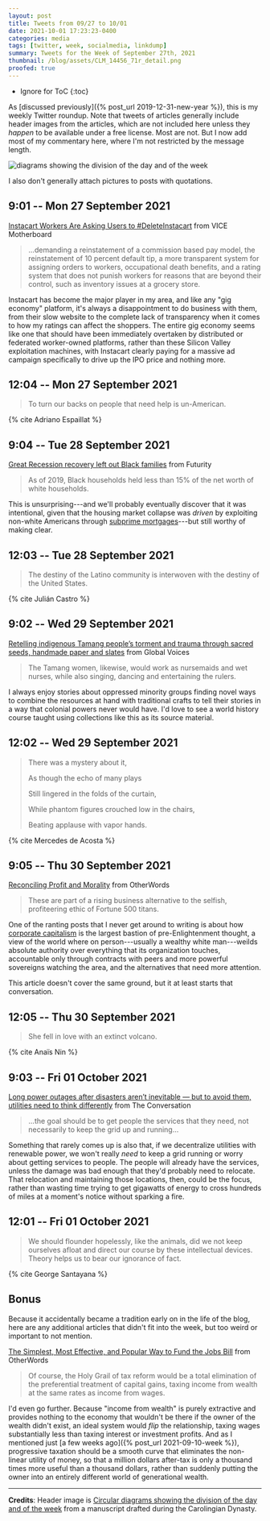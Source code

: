 ```yaml
---
layout: post
title: Tweets from 09/27 to 10/01
date: 2021-10-01 17:23:23-0400
categories: media
tags: [twitter, week, socialmedia, linkdump]
summary: Tweets for the Week of September 27th, 2021
thumbnail: /blog/assets/CLM_14456_71r_detail.png
proofed: true
---
```


* Ignore for ToC
{:toc}

As [discussed previously]({% post_url 2019-12-31-new-year %}), this is my weekly Twitter roundup.  Note that tweets of articles generally include header images from the articles, which are not included here unless they *happen* to be available under a free license.  Most are not.  But I now add most of my commentary here, where I'm not restricted by the message length.

![diagrams showing the division of the day and of the week](/blog/assets/CLM_14456_71r_detail.png "diagrams showing the division of the day and of the week")

I also don't generally attach pictures to posts with quotations.

## 9:01 -- Mon 27 September 2021

[<i class="fab fa-twitter-square"></i>](https://jcolag.github.io/twitter/1442474353036251136) [Instacart Workers Are Asking Users to #DeleteInstacart](https://www.vice.com/en/article/xgxjbj/instacart-workers-are-asking-users-to-deleteinstacart) from VICE Motherboard

 > ...demanding a reinstatement of a commission based pay model, the reinstatement of 10 percent default tip, a more transparent system for assigning orders to workers, occupational death benefits, and a rating system that does not punish workers for reasons that are beyond their control, such as inventory issues at a grocery store.

Instacart has become the major player in my area, and like any "gig economy" platform, it's always a disappointment to do business with them, from their slow website to the complete lack of transparency when it comes to how my ratings can affect the shoppers.  The entire gig economy seems like one that should have been immediately overtaken by distributed or federated worker-owned platforms, rather than these Silicon Valley exploitation machines, with Instacart clearly paying for a massive ad campaign specifically to drive up the IPO price and nothing more.

## 12:04 -- Mon 27 September 2021

[<i class="fab fa-twitter-square"></i>](https://jcolag.github.io/twitter/1442520406745763849)

 > To turn our backs on people that need help is un-American.

{% cite Adriano Espaillat %}

## 9:04 -- Tue 28 September 2021

[<i class="fab fa-twitter-square"></i>](https://jcolag.github.io/twitter/1442837496103006215) [Great Recession recovery left out Black families](https://www.futurity.org/black-families-great-recession-economy-covid-19-2628962/) from Futurity

 > As of 2019, Black households held less than 15% of the net worth of white households.

This is unsurprising---and we'll probably eventually discover that it was intentional, given that the housing market collapse was *driven* by exploiting non-white Americans through [subprime mortgages](https://en.wikipedia.org/wiki/Subprime_mortgage_crisis)---but still worthy of making clear.

## 12:03 -- Tue 28 September 2021

[<i class="fab fa-twitter-square"></i>](https://jcolag.github.io/twitter/1442882542982479878)

 > The destiny of the Latino community is interwoven with the destiny of the United States.

{% cite Julián Castro %}

## 9:02 -- Wed 29 September 2021

[<i class="fab fa-twitter-square"></i>](https://jcolag.github.io/twitter/1443199380564201478) [Retelling indigenous Tamang people’s torment and trauma through sacred seeds, handmade paper and slates](https://globalvoices.org/2021/09/21/retelling-indigenous-tamang-peoples-torment-and-trauma-through-sacred-seeds-handmade-paper-and-slates/) from Global Voices

 > The Tamang women, likewise, would work as nursemaids and wet nurses, while also singing, dancing and entertaining the rulers.

I always enjoy stories about oppressed minority groups finding novel ways to combine the resources at hand with traditional crafts to tell their stories in a way that colonial powers never would have.  I'd love to see a world history course taught using collections like this as its source material.

## 12:02 -- Wed 29 September 2021

[<i class="fab fa-twitter-square"></i>](https://jcolag.github.io/twitter/1443244679194189825)

 > There was a mystery about it,
 >
 > As though the echo of many plays
 >
 > Still lingered in the folds of the curtain,
 >
 > While phantom figures crouched low in the chairs,
 >
 > Beating applause with vapor hands.

{% cite Mercedes de Acosta %}

## 9:05 -- Thu 30 September 2021

[<i class="fab fa-twitter-square"></i>](https://jcolag.github.io/twitter/1443562523483992064) [Reconciling Profit and Morality](https://otherwords.org/reconciling-profit-and-morality/) from OtherWords

 > These are part of a rising business alternative to the selfish, profiteering ethic of Fortune 500 titans.

One of the ranting posts that I never get around to writing is about how [corporate capitalism](https://en.wikipedia.org/wiki/Corporate_capitalism) is the largest bastion of pre-Enlightenment thought, a view of the world where on person---usually a wealthy white man---weilds absolute authority over everything that its organization touches, accountable only through contracts with peers and more powerful sovereigns watching the area, and the alternatives that need more attention.

This article doesn't cover the same ground, but it at least starts that conversation.

## 12:05 -- Thu 30 September 2021

[<i class="fab fa-twitter-square"></i>](https://jcolag.github.io/twitter/1443607822537609220)

 > She fell in love with an extinct volcano.

{% cite Anaïs Nin %}

## 9:03 -- Fri 01 October 2021

[<i class="fab fa-twitter-square"></i>](https://jcolag.github.io/twitter/1443924407844544533) [Long power outages after disasters aren’t inevitable — but to avoid them, utilities need to think differently](https://theconversation.com/long-power-outages-after-disasters-arent-inevitable-but-to-avoid-them-utilities-need-to-think-differently-167157) from The Conversation

 > ...the goal should be to get people the services that they need, not necessarily to keep the grid up and running...

Something that rarely comes up is also that, if we decentralize utilities with renewable power, we won't really *need* to keep a grid running or worry about getting services to people.  The people will already have the services, unless the damage was bad enough that they'd probably need to relocate.  That relocation and maintaining those locations, then, could be the focus, rather than wasting time trying to get gigawatts of energy to cross hundreds of miles at a moment's notice without sparking a fire.

## 12:01 -- Fri 01 October 2021

[<i class="fab fa-twitter-square"></i>](https://jcolag.github.io/twitter/1443969203355090949)

 > We should flounder hopelessly, like the animals, did we not keep ourselves afloat and direct our course by these intellectual devices. Theory helps us to bear our ignorance of fact.

{% cite George Santayana %}

## Bonus

Because it accidentally became a tradition early on in the life of the blog, here are any additional articles that didn't fit into the week, but too weird or important to not mention.

<i class="fas fa-square"></i> [The Simplest, Most Effective, and Popular Way to Fund the Jobs Bill](https://otherwords.org/the-simplest-most-effective-and-popular-way-to-fund-the-jobs-bill/) from OtherWords

 > Of course, the Holy Grail of tax reform would be a total elimination of the preferential treatment of capital gains, taxing income from wealth at the same rates as income from wages.

I'd even go further.  Because "income from wealth" is purely extractive and provides nothing to the economy that wouldn't be there if the owner of the wealth didn't exist, an ideal system would *flip* the relationship, taxing wages substantially less than taxing interest or investment profits.  And as I mentioned just [a few weeks ago]({% post_url 2021-09-10-week %}), progressive taxation should be a smooth curve that eliminates the non-linear utility of money, so that a million dollars after-tax is only a thousand times more useful than a thousand dollars, rather than suddenly putting the owner into an entirely different world of generational wealth.

* * *

**Credits**:  Header image is [Circular diagrams showing the division of the day and of the week](https://commons.wikimedia.org/wiki/File:CLM_14456_71r_detail.jpg) from a manuscript drafted during the Carolingian Dynasty.
